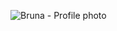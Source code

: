 ![Bruna - Profile photo](https://user-images.githubusercontent.com/95918853/150196150-1cfd9069-7bca-4562-a0d6-587207184c88.jpeg)
